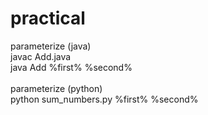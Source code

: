 # practical

parameterize (java) </br>
javac Add.java </br>
java Add %first% %second% </br>
</br>
parameterize (python) </br>
python sum_numbers.py %first% %second% </br>
